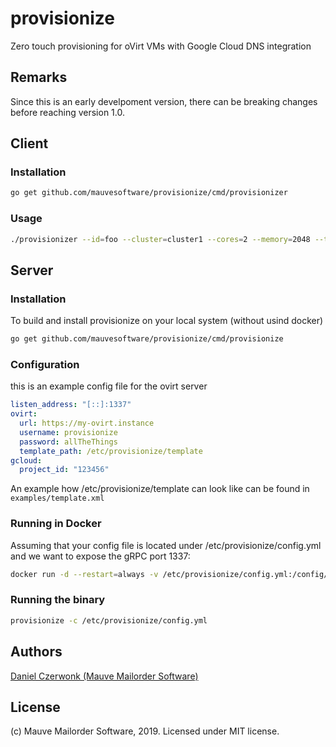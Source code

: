 # provisionize
Zero touch provisioning for oVirt VMs with Google Cloud DNS integration

## Remarks
Since this is an early develpoment version, there can be breaking changes before reaching version 1.0.

## Client

### Installation
```bash
go get github.com/mauvesoftware/provisionize/cmd/provisionizer
```

### Usage
```bash
./provisionizer --id=foo --cluster=cluster1 --cores=2 --memory=2048 --template=ubuntu-18-04 --ipv4=10.2.3.4 --ipv6=2001:678:1e0:f00::1 test-vm
```

## Server

### Installation
To build and install provisionize on your local system (without usind docker)

```bash
go get github.com/mauvesoftware/provisionize/cmd/provisionize
```

### Configuration

this is an example config file for the ovirt server
```yaml
listen_address: "[::]:1337"
ovirt:
  url: https://my-ovirt.instance
  username: provisionize
  password: allTheThings
  template_path: /etc/provisionize/template
gcloud:
  project_id: "123456"
```

An example how /etc/provisionize/template can look like can be found in `examples/template.xml`

### Running in Docker
Assuming that your config file is located under /etc/provisionize/config.yml and we want to expose the gRPC port 1337:

```bash
docker run -d --restart=always -v /etc/provisionize/config.yml:/config/config.yml -p 1337:1337 mauvesoftware/provisionize
```

### Running the binary
```bash
provisionize -c /etc/provisionize/config.yml
```

## Authors
[Daniel Czerwonk (Mauve Mailorder Software)]( https://github.com/czerwonk )

## License
(c) Mauve Mailorder Software, 2019. Licensed under MIT license.
